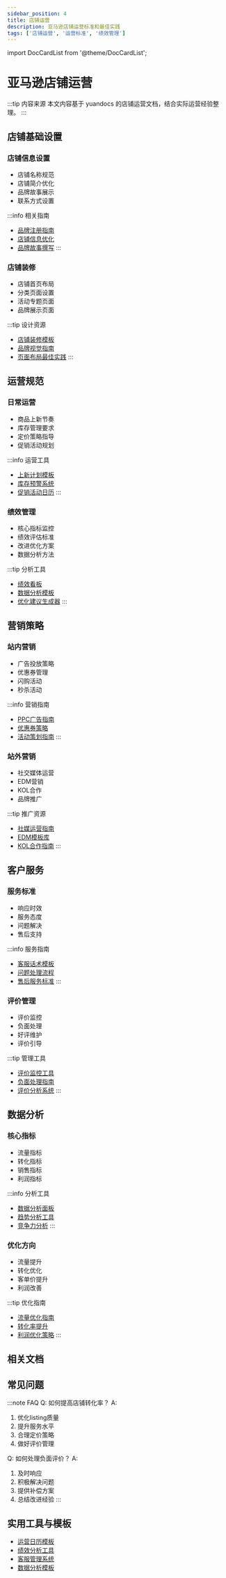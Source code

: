 ```yaml
---
sidebar_position: 4
title: 店铺运营
description: 亚马逊店铺运营标准和最佳实践
tags: ['店铺运营', '运营标准', '绩效管理']
---
```


import DocCardList from '@theme/DocCardList';

# 亚马逊店铺运营

:::tip 内容来源
本文内容基于 yuandocs 的店铺运营文档，结合实际运营经验整理。
:::

## 店铺基础设置

### 店铺信息设置
- 店铺名称规范
- 店铺简介优化
- 品牌故事展示
- 联系方式设置

:::info 相关指南
- [品牌注册指南](./brand-registry.md)
- [店铺信息优化](./store-optimization.md)
- [品牌故事撰写](../../marketing/brand-story.md)
:::

### 店铺装修
- 店铺首页布局
- 分类页面设置
- 活动专题页面
- 品牌展示页面

:::tip 设计资源
- [店铺装修模板](../../tools/store-design-templates.md)
- [品牌视觉指南](../../marketing/brand-visual.md)
- [页面布局最佳实践](../../tools/layout-best-practices.md)
:::

## 运营规范

### 日常运营
- 商品上新节奏
- 库存管理要求
- 定价策略指导
- 促销活动规划

:::info 运营工具
- [上新计划模板](../../tools/new-product-plan.md)
- [库存预警系统](../../tools/inventory-alert.md)
- [促销活动日历](../../tools/promotion-calendar.md)
:::

### 绩效管理
- 核心指标监控
- 绩效评估标准
- 改进优化方案
- 数据分析方法

:::tip 分析工具
- [绩效看板](../../tools/performance-dashboard.md)
- [数据分析模板](../../tools/data-analysis.md)
- [优化建议生成器](../../tools/optimization-advisor.md)
:::

## 营销策略

### 站内营销
- 广告投放策略
- 优惠券管理
- 闪购活动
- 秒杀活动

:::info 营销指南
- [PPC广告指南](./advertising/ppc.md)
- [优惠券策略](./promotions/coupons.md)
- [活动策划指南](./promotions/deals.md)
:::

### 站外营销
- 社交媒体运营
- EDM营销
- KOL合作
- 品牌推广

:::tip 推广资源
- [社媒运营指南](../../marketing/social-media.md)
- [EDM模板库](../../tools/edm-templates.md)
- [KOL合作指南](../../marketing/influencer.md)
:::

## 客户服务

### 服务标准
- 响应时效
- 服务态度
- 问题解决
- 售后支持

:::info 服务指南
- [客服话术模板](../../tools/cs-templates.md)
- [问题处理流程](../../operation/issue-handling.md)
- [售后服务标准](../../operation/after-sales.md)
:::

### 评价管理
- 评价监控
- 负面处理
- 好评维护
- 评价引导

:::tip 管理工具
- [评价监控工具](../../tools/review-monitor.md)
- [负面处理指南](../../operation/negative-reviews.md)
- [评价分析系统](../../tools/review-analysis.md)
:::

## 数据分析

### 核心指标
- 流量指标
- 转化指标
- 销售指标
- 利润指标

:::info 分析工具
- [数据分析面板](../../tools/analytics-dashboard.md)
- [趋势分析工具](../../tools/trend-analysis.md)
- [竞争力分析](../../tools/competitive-analysis.md)
:::

### 优化方向
- 流量提升
- 转化优化
- 客单价提升
- 利润改善

:::tip 优化指南
- [流量优化指南](./traffic-optimization.md)
- [转化率提升](./conversion-improvement.md)
- [利润优化策略](./profit-optimization.md)
:::

## 相关文档
<DocCardList />

## 常见问题

:::note FAQ
Q: 如何提高店铺转化率？
A:
1. 优化listing质量
2. 提升服务水平
3. 合理定价策略
4. 做好评价管理

Q: 如何处理负面评价？
A:
1. 及时响应
2. 积极解决问题
3. 提供补偿方案
4. 总结改进经验
:::

## 实用工具与模板
- [运营日历模板](../../tools/operation-calendar.md)
- [绩效分析工具](../../tools/performance-analysis.md)
- [客服管理系统](../../tools/cs-management.md)
- [数据分析模板](../../tools/data-templates.md)
